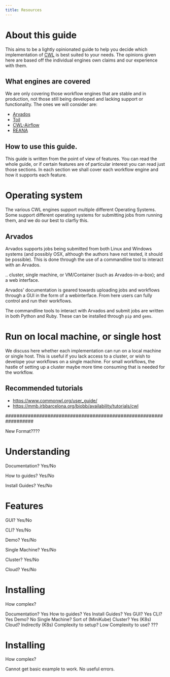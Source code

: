 ```yaml
---
title: Resources
---
```


# About this guide

This aims to be a lightly opinionated guide to help you decide which implementation of [CWL](https://www.commonwl.org/) is best suited to your needs.  The opinions given here are based off the individual engines own claims and our experience with them.


## What engines are covered

We are only covering those workflow engines that are stable and in production, not those still being developed and lacking support or functionality. The ones we will consider are:

* [Arvados](https://arvados.org/)
* [Toil](http://toil.ucsc-cgl.org/)
* [CWL-Airflow](https://github.com/Barski-lab/cwl-airflow)
* [REANA](http://www.reana.io/)


## How to use this guide.

This guide is written from the point of view of features.  You can read the whole guide, or if certain features are of particular interest you can read just those sections.  In each section we shall cover each workflow engine and how it supports each feature.


<!-- ?Use case based? -->


# Operating system

The various CWL engines support multiple different Operating Systems.  Some support different operating systems for submitting jobs from running them, and we do our best to clarfiy this.

## Arvados

Arvados supports jobs being submitted from both Linux and Windows systems (and possibly OSX, although the authors have not tested, it should be possible).  This is done through the use of a commandline tool to interact with an Arvados.

.. cluster, single machine, or VM/Container (such as Arvados-in-a-box); and a web interface.

Arvados' documentation is geared towards uploading jobs and workflows through a GUI in the form of a webinterface. From here users can fully control and run their workflows.

The commandline tools to interact with Arvados and submit jobs are written in both Python and Ruby.  These can be installed through `pip` and `gems`.

<!--  The documentation on how to use these does not appear as comprehensive as the web interface, and is a little more diff -->


# Run on local machine, or single host

We discuss here whether each implementation can run on a local machine or single host. This is useful if you lack access to a cluster, or wish to develope your workflows on a single machine. For small workflows, the hastle of setting up a cluster maybe more time consuming that is needed for the workflow.








## Recommended tutorials 

* <https://www.commonwl.org/user_guide/>
* <https://mmb.irbbarcelona.org/biobb/availability/tutorials/cwl>





##################################################################

New Format????


# Understanding
Documentation? Yes/No

How to guides? Yes/No

Install Guides? Yes/No

# Features

GUI? Yes/No

CLI? Yes/No

Demo? Yes/No

Single Machine? Yes/No

Cluster? Yes/No

Cloud? Yes/No

# Installing

How complex?



Documentation? Yes
How to guides? Yes
Install Guides? Yes
GUI? Yes
CLI? Yes
Demo? No
Single Machine? Sort of (MiniKube)
Cluster? Yes (K8s)
Cloud? Indirectly (K8s)
Complexity to setup? Low
Complexity to use? ???




# Installing

How complex?


Cannot get basic example to work.  No useful errors.
